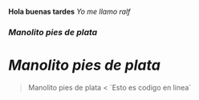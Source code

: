 
**Hola buenas tardes**
*Yo me llamo ralf*
### *Manolito pies de plata*
# *Manolito pies de plata*
> Manolito pies de plata <
´Esto es codigo en linea´
